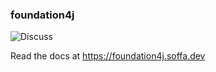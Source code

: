### foundation4j

![Discuss](https://img.shields.io/badge/release-0.17.4-green.svg?style=flat)

Read the docs at https://foundation4j.soffa.dev 
